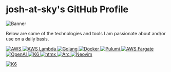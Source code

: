 # josh-at-sky's GitHub Profile

![Banner](src/gifs/banner.gif)

Below are some of the technologies and tools I am passionate about and/or use on a daily basis.

<!--
Structure of badge code
[<img 
    src="https://img.shields.io/badge/-<TEXT%20ON%20BADGE>-<COLOUR_CODE>?logo=<NAME_OF_THE_ICON_LOWERCASED>[&logoColor=<LOGO_COLOUR>]&style=flat">
    alt="<ALT_LABEL_NAME>"
    width="<WIDTH>" height="<HEIGHT>">
](<URL_LINK>)

Images from https://simpleicons.org
-->

[<img
    src="https://img.shields.io/badge/-AWS-232F3E?logo=amazonaws&logoColor=white&style=flat"
    alt="AWS">
](https://aws.amazon.com/)
[<img
    src="https://img.shields.io/badge/-Lambda-FF9900?logo=awslambda&logoColor=white&style=flat"
    alt="AWS Lambda">
](https://aws.amazon.com/lambda/)
[<img 
    src="https://img.shields.io/badge/-Go-00ADD8?logo=go&logoColor=white&style=flat"
    alt="Golang">
](https://go.dev/)
[<img 
    src="https://img.shields.io/badge/-Docker-2496ED?logo=docker&logoColor=white&style=flat"
    alt="Docker">
](https://www.docker.com/)
[<img 
    src="https://img.shields.io/badge/-Pulumi-8A3391?logo=pulumi&logoColor=white&style=flat"
    alt="Pulumi">
](https://www.pulumi.com/)
[<img 
    src="https://img.shields.io/badge/-Fargate-FF9900?logo=awsfargate&logoColor=white&style=flat"
    alt="AWS Fargate">
](https://aws.amazon.com/fargate/)
[<img 
    src="https://img.shields.io/badge/-OpenAI-412991?logo=openai&logoColor=white&style=flat"
    alt="OpenAI">
](https://openai.com/)
[<img 
    src="https://img.shields.io/badge/-K6-7D64FF?logo=k6&logoColor=white&style=flat"
    alt="K6">
](https://k6.io)
[<img 
    src="https://img.shields.io/badge/-HTMX-3366CC?logo=htmx&logoColor=white&style=flat"
    alt="htmx">
](https://htmx.org/)
[<img 
    src="https://img.shields.io/badge/-Arc%20Browser-FCBFBD?logo=arc&logoColor=white&style=flat"
    alt="Arc">
](https://arc.net/)
[<img 
    src="https://img.shields.io/badge/-Neovim-57A143?logo=neovim&logoColor=white&style=flat"
    alt="Neovim">
](https://neovim.io/)

[<img 
    src="https://img.shields.io/badge/-Github...of%20course...-181717?logo=github&logoColor=white&style=flat"
    alt="K6">
](https://github.com/josh-at-sky)
